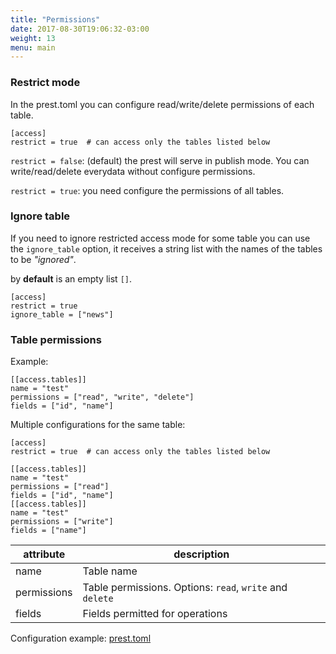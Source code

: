 ```yaml
---
title: "Permissions"
date: 2017-08-30T19:06:32-03:00
weight: 13
menu: main
---
```


### Restrict mode
In the prest.toml you can configure read/write/delete permissions of each table.

```
[access]
restrict = true  # can access only the tables listed below
```

`restrict = false`: (default) the prest will serve in publish mode. You can write/read/delete everydata without configure permissions.

`restrict = true`: you need configure the permissions of all tables.

### Ignore table

If you need to ignore restricted access mode for some table you can use the `ignore_table` option, it receives a string list with the names of the tables to be _"ignored"_.

by **default** is an empty list `[]`.

```
[access]
restrict = true
ignore_table = ["news"]
```

### Table permissions

Example:

```
[[access.tables]]
name = "test"
permissions = ["read", "write", "delete"]
fields = ["id", "name"]
```

Multiple configurations for the same table:

```
[access]
restrict = true  # can access only the tables listed below

[[access.tables]]
name = "test"
permissions = ["read"]
fields = ["id", "name"]
[[access.tables]]
name = "test"
permissions = ["write"]
fields = ["name"]
```

| attribute   | description                                              |
| ----------- | -------------------------------------------------------- |
| name        | Table name                                               |
| permissions | Table permissions. Options: `read`, `write` and `delete` |
| fields      | Fields permitted for operations                          |


Configuration example: [prest.toml](https://github.com/prest/prest/blob/master/testdata/prest.toml)

